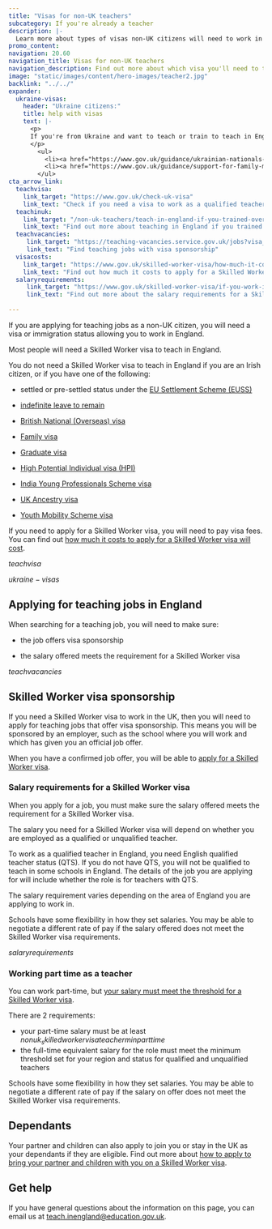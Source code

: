 ```yaml
---
title: "Visas for non-UK teachers"
subcategory: If you're already a teacher
description: |-
  Learn more about types of visas non-UK citizens will need to work in England, and how to apply.
promo_content:
navigation: 20.60
navigation_title: Visas for non-UK teachers
navigation_description: Find out more about which visa you'll need to teach in England and how to apply.
image: "static/images/content/hero-images/teacher2.jpg"
backlink: "../../"
expander:
  ukraine-visas:
    header: "Ukraine citizens:"
    title: help with visas
    text: |-
      <p>
      If you're from Ukraine and want to teach or train to teach in England, you can check visa support for:
      </p>
        <ul>
          <li><a href="https://www.gov.uk/guidance/ukrainian-nationals-in-the-uk-visa-support">Ukrainian nationals in the UK</a></li>
          <li><a href="https://www.gov.uk/guidance/support-for-family-members-of-british-nationals-in-ukraine-and-ukrainian-nationals-in-ukraine-and-the-uk">Ukrainian nationals outside of the UK</a></li>
        </ul>
cta_arrow_link:
  teachvisa:
    link_target: "https://www.gov.uk/check-uk-visa"
    link_text: "Check if you need a visa to work as a qualified teacher in England"
  teachinuk: 
    link_target: "/non-uk-teachers/teach-in-england-if-you-trained-overseas" 
    link_text: "Find out more about teaching in England if you trained outside the UK"
  teachvacancies:
     link_target: "https://teaching-vacancies.service.gov.uk/jobs?visa_sponsorship_availability%5B%5D=true" 
     link_text: "Find teaching jobs with visa sponsorship"
  visacosts:
    link_target: "https://www.gov.uk/skilled-worker-visa/how-much-it-costs"
    link_text: "Find out how much it costs to apply for a Skilled Worker visa"
  salaryrequirements: 
     link_target: "https://www.gov.uk/skilled-worker-visa/if-you-work-in-healthcare-or-education"
     link_text: "Find out more about the salary requirements for a Skilled Worker visa"
     
---
```


If you are applying for teaching jobs as a non-UK citizen, you will need a visa or immigration status allowing you to work in England.

Most people will need a Skilled Worker visa to teach in England. 

You do not need a Skilled Worker visa to teach in England if you are an Irish citizen, or if you have one of the following: 

* settled or pre-settled status under the [EU Settlement Scheme (EUSS)](https://www.gov.uk/settled-status-eu-citizens-families)

* [indefinite leave to remain](https://www.gov.uk/guidance/indefinite-leave-to-remain-in-the-uk) 

* [British National (Overseas) visa](https://www.gov.uk/british-national-overseas-bno-visa) 

* [Family visa](https://www.gov.uk/uk-family-visa) 

* [Graduate visa](https://www.gov.uk/graduate-visa) 

* [High Potential Individual visa (HPI)](https://www.gov.uk/high-potential-individual-visa)

* [India Young Professionals Scheme visa](https://www.gov.uk/india-young-professionals-scheme-visa) 

* [UK Ancestry visa](https://www.gov.uk/ancestry-visa) 

* [Youth Mobility Scheme visa](https://www.gov.uk/youth-mobility) 

If you need to apply for a Skilled Worker visa, you will need to pay visa fees. You can find out [how much it costs to apply for a Skilled Worker visa will cost](https://www.gov.uk/skilled-worker-visa/how-much-it-costs).

$teachvisa$

$ukraine-visas$

## Applying for teaching jobs in England 

When searching for a teaching job, you will need to make sure: 

* the job offers visa sponsorship 

* the salary offered meets the requirement for a Skilled Worker visa 

$teachvacancies$

## Skilled Worker visa sponsorship

If you need a Skilled Worker visa to work in the UK, then you will need to apply for teaching jobs that offer visa sponsorship. This means you will be sponsored by an employer, such as the school where you will work and which has given you an official job offer.  

When you have a confirmed job offer, you will be able to [apply for a Skilled Worker visa](https://www.gov.uk/skilled-worker-visa). 


### Salary requirements for a Skilled Worker visa

When you apply for a job, you must make sure the salary offered meets the requirement for a Skilled Worker visa.  

The salary you need for a Skilled Worker visa will depend on whether you are employed as a qualified or unqualified teacher.  

To work as a qualified teacher in England, you need English qualified teacher status (QTS). If you do not have QTS, you will not be qualified to teach in some schools in England. The details of the job you are applying for will include whether the role is for teachers with QTS.  

The salary requirement varies depending on the area of England you are applying to work in.  

Schools have some flexibility in how they set salaries. You may be able to negotiate a different rate of pay if the salary offered does not meet the Skilled Worker visa requirements. 

$salaryrequirements$

### Working part time as a teacher

You can work part-time, but [your salary must meet the threshold for a Skilled Worker visa](https://www.gov.uk/government/publications/national-pay-scales-for-eligible-teaching-and-education-jobs/national-pay-scales-for-eligible-teaching-and-education-leadership-occupation-codes). 

There are 2 requirements:

* your part-time salary must be at least $nonuk_skilledworkervisateacherminparttime$
* the full-time equivalent salary for the role must meet the minimum threshold set for your region and status for qualified and unqualified teachers

Schools have some flexibility in how they set salaries. You may be able to negotiate a different rate of pay if the salary on offer does not meet the Skilled Worker visa requirements.

## Dependants

Your partner and children can also apply to join you or stay in the UK as your dependants if they are eligible. Find out more about [how to apply to bring your partner and children with you on a Skilled Worker visa](https://www.gov.uk/skilled-worker-visa/your-partner-and-children).

## Get help

If you have general questions about the information on this page, you can email us at teach.inengland@education.gov.uk.
